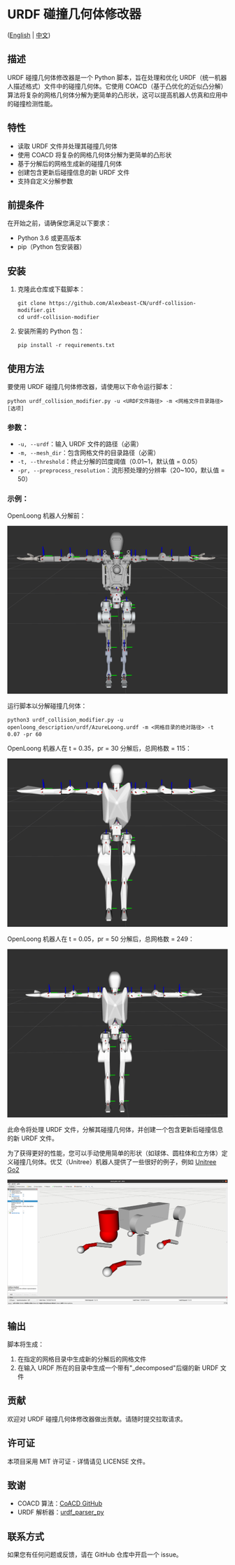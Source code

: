 # URDF 碰撞几何体修改器

([English](README_EN.md) | [中文](README.md))

## 描述

URDF 碰撞几何体修改器是一个 Python 脚本，旨在处理和优化 URDF（统一机器人描述格式）文件中的碰撞几何体。它使用 COACD（基于凸优化的近似凸分解）算法将复杂的网格几何体分解为更简单的凸形状，这可以提高机器人仿真和应用中的碰撞检测性能。

## 特性

- 读取 URDF 文件并处理其碰撞几何体
- 使用 COACD 将复杂的网格几何体分解为更简单的凸形状
- 基于分解后的网格生成新的碰撞几何体
- 创建包含更新后碰撞信息的新 URDF 文件
- 支持自定义分解参数

## 前提条件

在开始之前，请确保您满足以下要求：

- Python 3.6 或更高版本
- pip（Python 包安装器）

## 安装

1. 克隆此仓库或下载脚本：

   ```
   git clone https://github.com/Alexbeast-CN/urdf-collision-modifier.git
   cd urdf-collision-modifier
   ```

2. 安装所需的 Python 包：

   ```
   pip install -r requirements.txt
   ```

## 使用方法

要使用 URDF 碰撞几何体修改器，请使用以下命令运行脚本：

```
python urdf_collision_modifier.py -u <URDF文件路径> -m <网格文件目录路径> [选项]
```

### 参数：

- `-u, --urdf`：输入 URDF 文件的路径（必需）
- `-m, --mesh_dir`：包含网格文件的目录路径（必需）
- `-t, --threshold`：终止分解的凹度阈值（0.01~1，默认值 = 0.05）
- `-pr, --preprocess_resolution`：流形预处理的分辨率（20~100，默认值 = 50）

### 示例：

OpenLoong 机器人分解前：

![OpenLoong 机器人](assets/visual.png)

运行脚本以分解碰撞几何体：

```
python3 urdf_collision_modifier.py -u openloong_description/urdf/AzureLoong.urdf -m <网格目录的绝对路径> -t 0.07 -pr 60
```

OpenLoong 机器人在 t = 0.35，pr = 30 分解后，总网格数 = 115：

![OpenLoong 机器人](assets/collision.png)

OpenLoong 机器人在 t = 0.05，pr = 50 分解后，总网格数 = 249：

![OpenLoong 机器人](assets/collision_fine.png)

此命令将处理 URDF 文件，分解其碰撞几何体，并创建一个包含更新后碰撞信息的新 URDF 文件。

为了获得更好的性能，您可以手动使用简单的形状（如球体、圆柱体和立方体）定义碰撞几何体。优艾（Unitree）机器人提供了一些很好的例子，例如 [Unitree Go2](https://github.com/unitreerobotics/unitree_ros/blob/master/robots/go2_description/urdf/go2_description.urdf)

![Unitree Go2](assets/Amended_collision_model.png)

## 输出

脚本将生成：

1. 在指定的网格目录中生成新的分解后的网格文件
2. 在输入 URDF 所在的目录中生成一个带有"_decomposed"后缀的新 URDF 文件

## 贡献

欢迎对 URDF 碰撞几何体修改器做出贡献。请随时提交拉取请求。

## 许可证

本项目采用 MIT 许可证 - 详情请见 LICENSE 文件。

## 致谢

- COACD 算法：[CoACD GitHub](https://github.com/SarahWeiii/CoACD)
- URDF 解析器：[urdf_parser_py](https://github.com/ros/urdf_parser_py)

## 联系方式

如果您有任何问题或反馈，请在 GitHub 仓库中开启一个 issue。